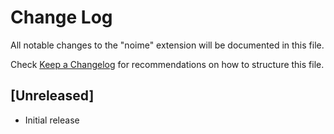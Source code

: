 # Change Log

All notable changes to the "noime" extension will be documented in this file.

Check [Keep a Changelog](http://keepachangelog.com/) for recommendations on how to structure this file.

## [Unreleased]

- Initial release